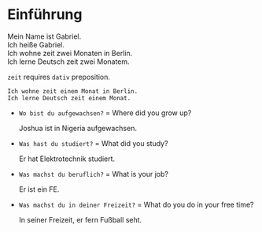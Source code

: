 # Einführung

Mein Name ist Gabriel. \
Ich heiße Gabriel. \
Ich wohne zeit zwei Monaten in Berlin. \
Ich lerne Deutsch zeit zwei Monatem.

`zeit` requires `dativ` preposition.

    Ich wohne zeit einem Monat in Berlin.
    Ich lerne Deutsch zeit einem Monat.

- `Wo bist du aufgewachsen?` = Where did you grow up?

  Joshua ist in Nigeria aufgewachsen.

- `Was hast du studiert?` = What did you study?

  Er hat Elektrotechnik studiert.

- `Was machst du beruflich?` = What is your job?

  Er ist ein FE.

- `Was machst du in deiner Freizeit?` = What do you do in your free time?

  In seiner Freizeit, er fern Fußball seht.
